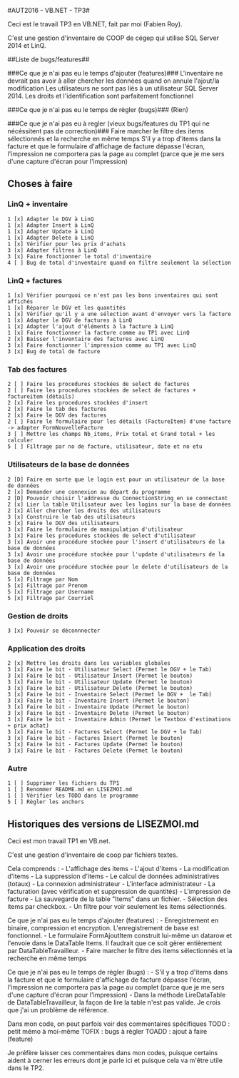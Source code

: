 ﻿#AUT2016 - VB.NET - TP3#

Ceci est le travail TP3 en VB.NET, fait par moi (Fabien Roy).

C'est une gestion d'inventaire de COOP de cégep qui utilise SQL Server 2014 et LinQ.

##Liste de bugs/features##

###Ce que je n'ai pas eu le temps d'ajouter (features)###
	L'inventaire ne devrait pas avoir à aller chercher les données quand on annule l'ajout/la modification
	Les utilisateurs ne sont pas liés à un utilisateur SQL Server 2014. Les droits et l'identification sont parfaitement fonctionnel

###Ce que je n'ai pas eu le temps de règler (bugs)###
	(Rien)

###Ce que je n'ai pas eu à regler (vieux bugs/features du TP1 qui ne nécéssitent pas de correction)###
	Faire marcher le filtre des items sélectionnés et la recherche en même temps
	S'il y a trop d'items dans la facture et que le formulaire d'affichage de facture dépasse l'écran, l'impression ne comportera pas la page au complet (parce que je me sers d'une capture d'écran pour l'impression)

## Choses à faire ##

### LinQ + inventaire ###

	1 [x] Adapter le DGV à LinQ
	1 [x] Adapter Insert à LinQ
	1 [x] Adapter Update à LinQ
	1 [x] Adapter Delete à LinQ
	1 [x] Vérifier pour les prix d'achats
	3 [x] Adapter filtres à LinQ
	3 [x] Faire fonctionner le total d'inventaire
	4 [ ] Bug de total d'inventaire quand on filtre seulement la sélection

### LinQ + factures ###

	1 [x] Vérifier pourquoi ce n'est pas les bons inventaires qui sont affichés
	1 [x] Réparer le DGV et les quantités
	1 [x] Vérifier qu'il y a une sélection avant d'envoyer vers la facture
	1 [x] Adapter le DGV de factures à LinQ
	1 [x] Adapter l'ajout d'éléments à la facture à LinQ
	1 [x] Faire fonctionner la facture comme au TP1 avec LinQ
	2 [x] Baisser l'inventaire des factures avec LinQ
	3 [x] Faire fonctionner l'impression comme au TP1 avec LinQ
	3 [x] Bug de total de facture

### Tab des factures ###
	
	2 [ ] Faire les procedures stockées de select de factures
	2 [ ] Faire les procedures stockées de select de factures + factureitem (détails)
	2 [x] Faire les procedures stockées d'insert
	2 [x] Faire le tab des factures
	2 [x] Faire le DGV des factures
	2 [ ] Faire le formulaire pour les détails (FactureItem) d'une facture -> adapter FormNouvelleFacture
	3 [ ] Mettre les champs Nb_items, Prix total et Grand total + les calculer
	5 [ ] Filtrage par no de facture, utilisateur, date et no etu

### Utilisateurs de la base de données ###

	2 [D] Faire en sorte que le login est pour un utilisateur de la base de données
	2 [x] Demander une connexion au départ du programme
	2 [D] Pouvoir choisir l'addresse du ConnectionString en se connectant
	2 [x] Lier la table Utilisateur avec les logins sur la base de données
	2 [x] Aller chercher les droits des utilisateurs
	3 [x] Construire le tab des utilisateurs
	3 [x] Faire le DGV des utilisateurs
	3 [x] Faire le formulaire de manipulation d'utilisateur
	3 [x] Faire les procedures stockées de select d'utilisateur
	3 [x] Avoir une procédure stockée pour l'insert d'utilisateurs de la base de données
	3 [x] Avoir une procédure stockée pour l'update d'utilisateurs de la base de données
	3 [x] Avoir une procédure stockée pour le delete d'utilisateurs de la base de données
	5 [x] Filtrage par Nom
	5 [x] Filtrage par Prenom
	5 [x] Filtrage par Username
	5 [x] Filtrage par Courriel

### Gestion de droits ###

	3 [x] Pouvoir se déconnnecter

### Application des droits ###

	2 [x] Mettre les droits dans les variables globales
	3 [x] Faire le bit - Utilisateur Select (Permet le DGV + le Tab)
	3 [x] Faire le bit - Utilisateur Insert (Permet le bouton)
	3 [x] Faire le bit - Utilisateur Update (Permet le bouton)
	3 [x] Faire le bit - Utilisateur Delete (Permet le bouton)
	3 [x] Faire le bit - Inventaire Select (Permet le DGV +  le Tab)
	3 [x] Faire le bit - Inventaire Insert (Permet le bouton)
	3 [x] Faire le bit - Inventaire Update (Permet le bouton)
	3 [x] Faire le bit - Inventaire Delete (Permet le bouton)
	3 [x] Faire le bit - Inventaire Admin (Permet le Textbox d'estimations + prix achat)
	3 [x] Faire le bit - Factures Select (Permet le DGV + le Tab)
	3 [x] Faire le bit - Factures Insert (Permet le bouton)
	3 [x] Faire le bit - Factures Update (Permet le bouton)
	3 [x] Faire le bit - Factures Delete (Permet le bouton)

### Autre ###
	
	1 [ ] Supprimer les fichiers du TP1
	1 [ ] Renommer README.md en LISEZMOI.md
	1 [ ] Vérifier les TODO dans le programme
	5 [ ] Règler les anchors

## Historiques des versions de LISEZMOI.md ##

Ceci est mon travail TP1 en VB.net.

C'est une gestion d'inventaire de coop par fichiers textes.

Cela comprends :
	- L'affichage des items
	- L'ajout d'items
	- La modification d'items
	- La suppression d'items
	- Le calcul de données administratives (totaux)
	- La connexion administrateur
	- L'interface administrateur
	- La facturation (avec vérification et suppression de quantités)
	- L'impression de facture
	- La sauvegarde de la table "Items" dans un fichier.
	- Sélection des items par checkbox.
	- Un filtre pour voir seulement les items sélectionnés.

Ce que je n'ai pas eu le temps d'ajouter (features) : 
	- Enregistrement en binaire, compression et encryption. L'enregistrement de base est fonctionnel.
	- Le formulaire FormAjoutItem construit lui-même un datarow et l'envoie dans le DataTable Items. Il faudrait que ce soit gèrer entièrement par DataTableTravailleur.
	- Faire marcher le filtre des items sélectionnés et la recherche en même temps

Ce que je n'ai pas eu le temps de règler (bugs) : 
	- S'il y a trop d'items dans la facture et que le formulaire d'affichage de facture dépasse l'écran, l'impression ne comportera pas la page au complet (parce que je me sers d'une capture d'écran pour l'impression)
	- Dans la méthode LireDataTable de DataTableTravailleur, la façon de lire la table n'est pas valide. Je crois que j'ai un problème de référence.

Dans mon code, on peut parfois voir des commentaires spécifiques
	TODO : petit mémo à moi-même
	TOFIX : bugs à règler
	TOADD : ajout à faire (feature)

Je préfère laisser ces commentaires dans mon codes, puisque certains aident à cerner les erreurs dont je parle ici et puisque cela va m'être utile dans le TP2.